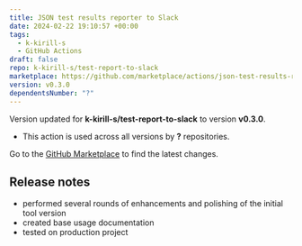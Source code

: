 ```yaml
---
title: JSON test results reporter to Slack
date: 2024-02-22 19:10:57 +00:00
tags:
  - k-kirill-s
  - GitHub Actions
draft: false
repo: k-kirill-s/test-report-to-slack
marketplace: https://github.com/marketplace/actions/json-test-results-reporter-to-slack
version: v0.3.0
dependentsNumber: "?"
---
```



Version updated for **k-kirill-s/test-report-to-slack** to version **v0.3.0**.
- This action is used across all versions by **?** repositories.

Go to the [GitHub Marketplace](https://github.com/marketplace/actions/json-test-results-reporter-to-slack) to find the latest changes.

## Release notes

- performed several rounds of enhancements and polishing of the initial tool version
- created base usage documentation
- tested on production project
